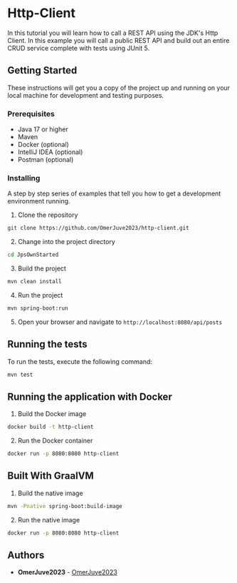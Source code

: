 # Http-Client

In this tutorial you will learn how to call a REST API using the JDK's Http Client. In this example you will call a
public REST API and build out an entire CRUD service complete with tests using JUnit 5.

## Getting Started

These instructions will get you a copy of the project up and running on your local machine for development and testing
purposes.

### Prerequisites

- Java 17 or higher
- Maven
- Docker (optional)
- IntelliJ IDEA (optional)
- Postman (optional)

### Installing

A step by step series of examples that tell you how to get a development environment running.

1. Clone the repository

```bash
git clone https://github.com/OmerJuve2023/http-client.git
```

2. Change into the project directory

```bash
cd JpsOwnStarted
```

3. Build the project

```bash
mvn clean install
```

4. Run the project

```bash
mvn spring-boot:run
```

5. Open your browser and navigate to `http://localhost:8080/api/posts`

## Running the tests

To run the tests, execute the following command:

```bash
mvn test
```

## Running the application with Docker

1. Build the Docker image

```bash
docker build -t http-client
```

2. Run the Docker container

```bash
docker run -p 8080:8080 http-client
```

## Built With GraalVM

1. Build the native image

```bash
mvn -Pnative spring-boot:build-image
```

2. Run the native image

```bash
docker run -p 8080:8080 http-client
```

## Authors

- **OmerJuve2023** - [OmerJuve2023](https://github.com/OmerJuve2023)